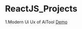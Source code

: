 # ReactJS_Projects
1.Modern Ui Ux of AiTool
<a href="https://modern-ui-ux-of-aitool.vercel.app/">Demo</a>
